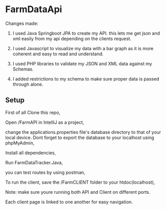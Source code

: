 # FarmDataApi

Changes made:

1. I used Java Springboot JPA to create my API. this lets me get json and xml easily from my api depending on the clients request.

2. I used Javascript to visualize my data with a bar graph as it is more coherent and easy to read and understand.

3. I used PHP libraries to validate my JSON and XML data against my Schemas.

4. I added restrictions to my schema to make sure proper data is passed through alone.

## Setup

First of all Clone this repo,

Open /FarmAPI in IntelliJ as a project,

change the applications.properties file's database directory to that of your local device. Dont forget to export the database to your localhost using phpMyAdmin,

Install all dependencies,

Run FarmDataTracker.Java,

you can test routes by using postman,

To run the client, save the /FarmCLIENT folder to your htdoc(localhost),

Note: make sure youre running both API and Client on different ports.

Each client page is linked to one another for easy navigation.


